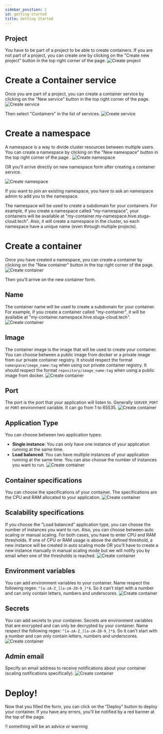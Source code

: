 ```yaml
---
sidebar_position: 1
id: getting-started
title: Getting Started
---
```


## Project
You have to be part of a project to be able to create containers. If you are not part of a project, you can create one by clicking on the "Create new project" button in the top right corner of the page.
![Create project](/img/containers/create_project_button.jpeg)

# Create a Container service
Once you are part of a project, you can create a container service by clicking on the "New service" button in the top right corner of the page.
![Create service](/img/containers/create_new_service_button.jpeg)

Then select "Containers" in the list of services.
![Create service](/img/containers/create_container_service_in_list.png)

# Create a namespace
A namespace is a way to divide cluster resources between multiple users. You can create a namespace by clicking on the "New namespace" button in the top right corner of the page .
![Create namespace](/img/containers/create_new_namespace_button.jpeg)

OR you'll arrive directly on new namespace form after creating a container service.

![Create namespace](/img/containers/create_namespace_form.png)

If you want to join an existing namespace, you have to ask an namespace admin to add you to the namespace.

The namespace will be used to create a subdomain for your containers. For example, if you create a namespace called "my-namespace", your containers will be available at "my-container.my-namespace.hive.stuga-cloud.tech".
Also, it will create a namespace in the cluster, so each namespace have a unique name (even through multiple projects).

# Create a container
Once you have created a namespace, you can create a container by clicking on the "New container" button in the top right corner of the page.
![Create container](/img/containers/create_container_button.jpeg)

Then you'll arrive on the new container form.

## Name
The container name will be used to create a subdomain for your container. For example, if you create a container called "my-container", it will be available at "my-container.namespace.hive.stuga-cloud.tech".
![Create container](/img/containers/1_create_container_app_name.png)

## Image
The container image is the image that will be used to create your container. You can choose between a public image from docker or a private image from our private container registry.
It should respect the format `namespace/image_name:tag` when using our private container registry.
It should respect the format `repository/image_name:tag` when using a public image from docker.
![Create container](/img/containers/2_create_container_choose_image.png)

## Port
The port is the port that your application will listen to. Generally `SERVER_PORT` or `PORT` environment variable.
It can go from 1 to 65535.
![Create container](/img/containers/3_create_container_choose_port.png)

## Application Type
You can choose between two application types:
- **Single instance**: You can only have one instance of your application running at the same time.
- **Load balanced**: You can have multiple instances of your application running at the same time. You can also choose the number of instances you want to run.
![Create container](/img/containers/4_create_container_app_type.png)

## Container specifications
You can choose the specifications of your container. The specifications are the CPU and RAM allocated to your application. 
![Create container](/img/containers/5_create_container_specs.png)

## Scalability specifications
If you choose the "Load balanced" application type, you can choose the number of instances you want to run.
Also, you can choose between auto scaling or manual scaling. For both cases, you have to enter CPU and RAM thresholds. 
If one of CPU or RAM usage is above the defined threshold, a new instance will be created in auto scaling mode OR you'll have to create a new instance manually in manual scaling mode but we will notify you by email when one of the thresholds is reached.
![Create container](/img/containers/6_create_container_scalability_config.png)

## Environment variables
You can add environment variables to your container. Name respect the following regex: `^[a-zA-Z_][a-zA-Z0-9_]*$`. So it can't start with a number and can only contain letters, numbers and underscores.
![Create container](/img/containers/7_create_container_env_vars.jpeg)

## Secrets
You can add secrets to your container. Secrets are environment variables that are encrypted and can only be decrypted by your container. Name respect the following regex: `^[a-zA-Z_][a-zA-Z0-9_]*$`. So it can't start with a number and can only contain letters, numbers and underscores.
![Create container](/img/containers/8_create_container_secrets.jpeg)

## Admin email
Specify an email address to receive notifications about your container (scaling notifications specifically).
![Create container](/img/containers/9_create_container_admin.png)


# Deploy!
Now that you filled the form, you can click on the "Deploy" button to deploy your container. If you have any errors, you'll be notified by a red banner at the top of the page.

<!-- Warning -->
!! something
will be an advice or warning